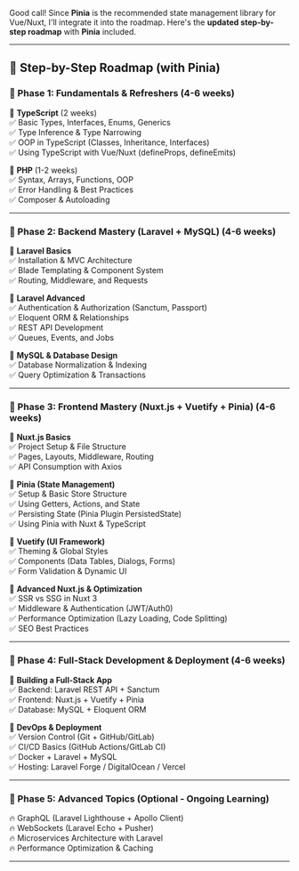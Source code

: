
Good call! Since **Pinia** is the recommended state management library for Vue/Nuxt, I'll integrate it into the roadmap. Here's the **updated step-by-step roadmap** with **Pinia** included.

----------

## **📌 Step-by-Step Roadmap (with Pinia)**

### **🔹 Phase 1: Fundamentals & Refreshers (4-6 weeks)**

🔹 **TypeScript** (2 weeks)  
✅ Basic Types, Interfaces, Enums, Generics  
✅ Type Inference & Type Narrowing  
✅ OOP in TypeScript (Classes, Inheritance, Interfaces)  
✅ Using TypeScript with Vue/Nuxt (defineProps, defineEmits)

🔹 **PHP** (1-2 weeks)  
✅ Syntax, Arrays, Functions, OOP  
✅ Error Handling & Best Practices  
✅ Composer & Autoloading

----------

### **🔹 Phase 2: Backend Mastery (Laravel + MySQL) (4-6 weeks)**

🔹 **Laravel Basics**  
✅ Installation & MVC Architecture  
✅ Blade Templating & Component System  
✅ Routing, Middleware, and Requests

🔹 **Laravel Advanced**  
✅ Authentication & Authorization (Sanctum, Passport)  
✅ Eloquent ORM & Relationships  
✅ REST API Development  
✅ Queues, Events, and Jobs

🔹 **MySQL & Database Design**  
✅ Database Normalization & Indexing  
✅ Query Optimization & Transactions

----------

### **🔹 Phase 3: Frontend Mastery (Nuxt.js + Vuetify + Pinia) (4-6 weeks)**

🔹 **Nuxt.js Basics**  
✅ Project Setup & File Structure  
✅ Pages, Layouts, Middleware, Routing  
✅ API Consumption with Axios

🔹 **Pinia (State Management)**  
✅ Setup & Basic Store Structure  
✅ Using Getters, Actions, and State  
✅ Persisting State (Pinia Plugin PersistedState)  
✅ Using Pinia with Nuxt & TypeScript

🔹 **Vuetify (UI Framework)**  
✅ Theming & Global Styles  
✅ Components (Data Tables, Dialogs, Forms)  
✅ Form Validation & Dynamic UI

🔹 **Advanced Nuxt.js & Optimization**  
✅ SSR vs SSG in Nuxt 3  
✅ Middleware & Authentication (JWT/Auth0)  
✅ Performance Optimization (Lazy Loading, Code Splitting)  
✅ SEO Best Practices

----------

### **🔹 Phase 4: Full-Stack Development & Deployment (4-6 weeks)**

🔹 **Building a Full-Stack App**  
✅ Backend: Laravel REST API + Sanctum  
✅ Frontend: Nuxt.js + Vuetify + Pinia  
✅ Database: MySQL + Eloquent ORM

🔹 **DevOps & Deployment**  
✅ Version Control (Git + GitHub/GitLab)  
✅ CI/CD Basics (GitHub Actions/GitLab CI)  
✅ Docker + Laravel + MySQL  
✅ Hosting: Laravel Forge / DigitalOcean / Vercel

----------

### **🔹 Phase 5: Advanced Topics (Optional - Ongoing Learning)**

🔥 GraphQL (Laravel Lighthouse + Apollo Client)  
🔥 WebSockets (Laravel Echo + Pusher)  
🔥 Microservices Architecture with Laravel  
🔥 Performance Optimization & Caching

----------